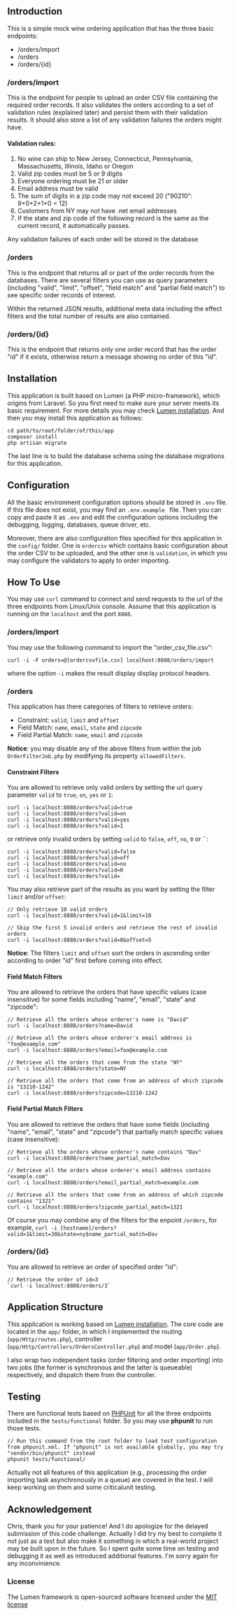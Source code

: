 ## Introduction
This is a simple mock wine ordering application that has the three basic endpoints:

* /orders/import
* /orders
* /orders/{id}

### /orders/import
This is the endpoint for people to upload an order CSV file containing the required order records. It also validates the orders according to 
a set of validation rules (explained later) and persist them with their validation results. It should also store a list of any validation failures the orders might have.

#### Validation rules:
1. No wine can ship to New Jersey, Connecticut, Pennsylvania, Massachusetts,
Illinois, Idaho or Oregon
2. Valid zip codes must be 5 or 9 digits
3. Everyone ordering must be 21 or older
4. Email address must be valid
5. The sum of digits in a zip code may not exceed 20 ("90210": 9+0+2+1+0 = 12)
6. Customers from NY may not have .net email addresses
7. If the state and zip code of the following record is the same as the
current record, it automatically passes.

Any validation failures of each order will be stored in the database

### /orders
This is the endpoint that returns all or part of the order records from the databases. There are several filters you can use as query parameters (including "valid", "limit", "offset", "field match" and "partial field match") to see specific order records of interest.

Within the returned JSON results, additional meta data including the effect filters and the total number of results are also contained. 

### /orders/{id}
This is the endpoint that returns only one order record that has the order "id" if it exists, otherwise return a message showing no order of this "id".

## Installation
This application is built based on Lumen (a PHP micro-framework), which origins from Laravel. So you first need to make sure your server meets its basic requirement. For more details you may check [Lumen installation](http://lumen.laravel.com/docs). And then you may install this application as follows:

    cd path/to/root/folder/of/this/app
    composer install
    php artisan migrate

The last line is to build the database schema using the database migrations for this application. 

## Configuration
All the basic environment configuration options should be stored in `.env` file. If this file does not exist, you may find an `.env.example ` file. Then you can copy and paste it as `.env` and edit the configuration options including the debugging, logging, databases, queue driver, etc.

Moreover, there are also configuration files specified for this application in the `config/` folder. One is `ordercsv` which contains basic configuration about the order CSV to be uploaded, and the other one is `validation`, in which you may configure the validators to apply to order importing.

## How To Use
You may use `curl` command to connect and send requests to the url of the three endpoints from Linux/Unix console. Assume that this application is running on the `localhost` and the port `8888`.

### /orders/import
You may use the following command to import the "order_csv_file.csv":

    curl -i -F orders=@[ordercsvfile.csv] localhost:8888/orders/import

where the option `-i` makes the result display display protocol headers.

### /orders
This application has there categories of filters to retrieve orders:

* Constraint: `valid`, `limit` and `offset`
* Field Match: `name`, `email`, `state` and `zipcode`
* Field Partial Match: `name`, `email` and `zipcode`

**Notice**: you may disable any of the above filters from within the job `OrderFilterJob.php` by modifying its property `allowedFilters`.

#### Constraint Filters
You are allowed to retrieve only valid orders by setting the url query parameter `valid` to `true`, `on`, `yes` or `1`:

    curl -i localhost:8888/orders?valid=true
    curl -i localhost:8888/orders?valid=on
    curl -i localhost:8888/orders?valid=yes
    curl -i localhost:8888/orders?valid=1

or retrieve only invalid orders by setting `valid` to `false`, `off`, `no`, `0` or ``:

    curl -i localhost:8888/orders?valid=false
    curl -i localhost:8888/orders?valid=off
    curl -i localhost:8888/orders?valid=no
    curl -i localhost:8888/orders?valid=0
    curl -i localhost:8888/orders?valid=

You may also retrieve part of the results as you want by setting the filter `limit` and/or `offset`:

    // Only retrieve 10 valid orders 
    curl -i localhost:8888/orders?valid=1&limit=10

    // Skip the first 5 invalid orders and retrieve the rest of invalid orders 
    curl -i localhost:8888/orders?valid=0&offset=5

**Notice**: The filters `limit` and `offset` sort the orders in ascending order according to order "id" first before coming into effect.

#### Field Match Filters
You are allowed to retrieve the orders that have specific values (case insensitive) for some fields including "name", "email", "state" and "zipcode":

    // Retrieve all the orders whose orderer's name is "David"
    curl -i localhost:8888/orders?name=David

    // Retrieve all the orders whose orderer's email address is "foo@example.com"
    curl -i localhost:8888/orders?email=foo@example.com

    // Retrieve all the orders that come from the state "NY"
    curl -i localhost:8888/orders?state=NY

    // Retrieve all the orders that come from an address of which zipcode is "13210-1242"
    curl -i localhost:8888/orders?zipcode=13210-1242  

#### Field Partial Match Filters
You are allowed to retrieve the orders that have some fields (including "name", "email", "state" and "zipcode") that partially match specific values (case insensitive):

    // Retrieve all the orders whose orderer's name contains "Dav"
    curl -i localhost:8888/orders?name_partial_match=Dav

    // Retrieve all the orders whose orderer's email address contains "example.com"
    curl -i localhost:8888/orders?email_partial_match=example.com

    // Retrieve all the orders that come from an address of which zipcode contains "1321"
    curl -i localhost:8888/orders?zipcode_partial_match=1321


Of course you may combine any of the filters for the enpoint `/orders`, for example, `curl -i [hostname]/orders?valid=1&limit=30&state=ny$name_partial_match=Dav`

### /orders/{id}
You are allowed to retrieve an order of specified order "id":

    // Retrieve the order of id=3
    `curl -i localhost:8888/orders/3`

## Application Structure
This application is working based on [Lumen installation](http://lumen.laravel.com/). The core code are located in the `app/` folder, in which I implemented the routing (`app/Http/routes.php`), controller (`app/Http/Controllers/OrdersController.php`) and model (`app/Order.php`).

I also wrap two independent tasks (order filtering and order importing) into two jobs (the former is synchronous and the latter is queueable) respectively, and dispatch them from the controller.

## Testing
There are functional tests based on [PHPUnit](https://phpunit.de/) for all the three endpoints included in the `tests/functional` folder. So you may use **phpunit** to run those tests.

    // Run this command from the root folder to load test configuration from phpunit.xml. If "phpunit" is not available globally, you may try "vendor/bin/phpunit" instead
    phpunit tests/functional/


Actually not all features of this application (e.g., processing the order importing task asynchronously in a queue) are covered in the test. I will keep working on them and some criticalunit testing.

## Acknowledgement
Chris, thank you for your patience! And I do apologize for the delayed submission of this code challenge. Actually I did try my best to complete it not just as a test but also make it something in which a real-world project may be built upon in the future. So I spent quite some time on testing and debugging it as well as introduced additional features. I'm sorry again for any inconvinience.
  
### License

The Lumen framework is open-sourced software licensed under the [MIT license](http://opensource.org/licenses/MIT)
